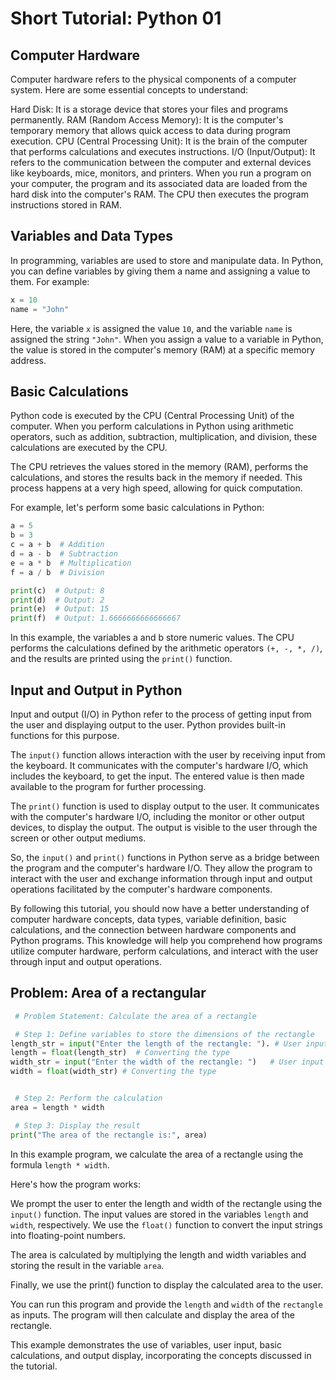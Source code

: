 # Short Tutorial: Python 01 

## Computer Hardware

Computer hardware refers to the physical components of a computer system. Here are some essential concepts to understand:

Hard Disk: It is a storage device that stores your files and programs permanently.
RAM (Random Access Memory): It is the computer's temporary memory that allows quick access to data during program execution.
CPU (Central Processing Unit): It is the brain of the computer that performs calculations and executes instructions.
I/O (Input/Output): It refers to the communication between the computer and external devices like keyboards, mice, monitors, and printers.
When you run a program on your computer, the program and its associated data are loaded from the hard disk into the computer's RAM. The CPU then 
executes the program instructions stored in RAM.

## Variables and Data Types
In programming, variables are used to store and manipulate data. In Python, you can define variables by giving them a name and assigning a value to 
them. For example:

```python
x = 10
name = "John"
```
Here, the variable `x` is assigned the value `10`, and the variable `name` is assigned the string `"John"`. When you assign a value to a variable in Python, 
the value is stored in the computer's memory (RAM) at a specific memory address.

## Basic Calculations

Python code is executed by the CPU (Central Processing Unit) of the computer. When you perform calculations in Python using arithmetic operators, such 
as addition, subtraction, multiplication, and division, these calculations are executed by the CPU.

The CPU retrieves the values stored in the memory (RAM), performs the calculations, and stores the results back in the memory if needed. This process 
happens at a very high speed, allowing for quick computation.

For example, let's perform some basic calculations in Python:

```python
a = 5
b = 3
c = a + b  # Addition
d = a - b  # Subtraction
e = a * b  # Multiplication
f = a / b  # Division

print(c)  # Output: 8
print(d)  # Output: 2
print(e)  # Output: 15
print(f)  # Output: 1.6666666666666667
```

In this example, the variables a and b store numeric values. The CPU performs the calculations defined by the arithmetic operators `(+, -, *, /)`, and 
the results are printed using the `print()` function.

## Input and Output in Python

Input and output (I/O) in Python refer to the process of getting input from the user and displaying output to the user. Python provides built-in 
functions for this purpose.

The `input()` function allows interaction with the user by receiving input from the keyboard. It communicates with the computer's hardware I/O, which 
includes the keyboard, to get the input. The entered value is then made available to the program for further processing.

The `print()` function is used to display output to the user. It communicates with the computer's hardware I/O, including the monitor or other output 
devices, to display the output. The output is visible to the user through the screen or other output mediums.

So, the `input()` and `print()` functions in Python serve as a bridge between the program and the computer's hardware I/O. They allow the program to 
interact with the user and exchange information through input and output operations facilitated by the computer's hardware components.

By following this tutorial, you should now have a better understanding of computer hardware concepts, data types, variable definition, basic 
calculations, and the connection between hardware components and Python programs. This knowledge will help you comprehend how programs utilize 
computer hardware, perform calculations, and interact with the user through input and output operations.

## Problem: Area of a rectangular

```python
 # Problem Statement: Calculate the area of a rectangle

 # Step 1: Define variables to store the dimensions of the rectangle
length_str = input("Enter the length of the rectangle: "). # User input for length
length = float(length_str)  # Converting the type
width_str = input("Enter the width of the rectangle: ")   # User input for width
width = float(width_str) # Converting the type


 # Step 2: Perform the calculation
area = length * width

 # Step 3: Display the result
print("The area of the rectangle is:", area)
```

In this example program, we calculate the area of a rectangle using the formula `length * width`.

Here's how the program works:

We prompt the user to enter the length and width of the rectangle using the `input()` function. The input values are stored in the variables `length` and `width`, respectively. We use the `float()` function to convert the input strings into floating-point numbers.

The area is calculated by multiplying the length and width variables and storing the result in the variable `area`.

Finally, we use the print() function to display the calculated area to the user.

You can run this program and provide the `length` and `width` of the `rectangle` as inputs. The program will then calculate and display the area of the rectangle.

This example demonstrates the use of variables, user input, basic calculations, and output display, incorporating the concepts discussed in the tutorial.
